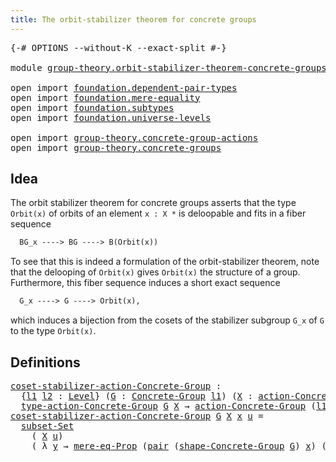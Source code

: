 ```yaml
---
title: The orbit-stabilizer theorem for concrete groups
---
```


<pre class="Agda"><a id="74" class="Symbol">{-#</a> <a id="78" class="Keyword">OPTIONS</a> <a id="86" class="Pragma">--without-K</a> <a id="98" class="Pragma">--exact-split</a> <a id="112" class="Symbol">#-}</a>

<a id="117" class="Keyword">module</a> <a id="124" href="group-theory.orbit-stabilizer-theorem-concrete-groups.html" class="Module">group-theory.orbit-stabilizer-theorem-concrete-groups</a> <a id="178" class="Keyword">where</a>

<a id="185" class="Keyword">open</a> <a id="190" class="Keyword">import</a> <a id="197" href="foundation.dependent-pair-types.html" class="Module">foundation.dependent-pair-types</a>
<a id="229" class="Keyword">open</a> <a id="234" class="Keyword">import</a> <a id="241" href="foundation.mere-equality.html" class="Module">foundation.mere-equality</a>
<a id="266" class="Keyword">open</a> <a id="271" class="Keyword">import</a> <a id="278" href="foundation.subtypes.html" class="Module">foundation.subtypes</a>
<a id="298" class="Keyword">open</a> <a id="303" class="Keyword">import</a> <a id="310" href="foundation.universe-levels.html" class="Module">foundation.universe-levels</a>

<a id="338" class="Keyword">open</a> <a id="343" class="Keyword">import</a> <a id="350" href="group-theory.concrete-group-actions.html" class="Module">group-theory.concrete-group-actions</a>
<a id="386" class="Keyword">open</a> <a id="391" class="Keyword">import</a> <a id="398" href="group-theory.concrete-groups.html" class="Module">group-theory.concrete-groups</a>
</pre>
## Idea

The orbit stabilizer theorem for concrete groups asserts that the type `Orbit(x)` of orbits of an element `x : X *` is deloopable and fits in a fiber sequence

```md
  BG_x ----> BG ----> B(Orbit(x))
```

To see that this is indeed a formulation of the orbit-stabilizer theorem, note that the delooping of `Orbit(x)` gives `Orbit(x)` the structure of a group. Furthermore, this fiber sequence induces a short exact sequence

```md
  G_x ----> G ----> Orbit(x),
```

which induces a bijection from the cosets of the stabilizer subgroup `G_x` of `G` to the type `Orbit(x)`.

## Definitions

<pre class="Agda"><a id="coset-stabilizer-action-Concrete-Group"></a><a id="1038" href="group-theory.orbit-stabilizer-theorem-concrete-groups.html#1038" class="Function">coset-stabilizer-action-Concrete-Group</a> <a id="1077" class="Symbol">:</a>
  <a id="1081" class="Symbol">{</a><a id="1082" href="group-theory.orbit-stabilizer-theorem-concrete-groups.html#1082" class="Bound">l1</a> <a id="1085" href="group-theory.orbit-stabilizer-theorem-concrete-groups.html#1085" class="Bound">l2</a> <a id="1088" class="Symbol">:</a> <a id="1090" href="Agda.Primitive.html#597" class="Postulate">Level</a><a id="1095" class="Symbol">}</a> <a id="1097" class="Symbol">(</a><a id="1098" href="group-theory.orbit-stabilizer-theorem-concrete-groups.html#1098" class="Bound">G</a> <a id="1100" class="Symbol">:</a> <a id="1102" href="group-theory.concrete-groups.html#2024" class="Function">Concrete-Group</a> <a id="1117" href="group-theory.orbit-stabilizer-theorem-concrete-groups.html#1082" class="Bound">l1</a><a id="1119" class="Symbol">)</a> <a id="1121" class="Symbol">(</a><a id="1122" href="group-theory.orbit-stabilizer-theorem-concrete-groups.html#1122" class="Bound">X</a> <a id="1124" class="Symbol">:</a> <a id="1126" href="group-theory.concrete-group-actions.html#807" class="Function">action-Concrete-Group</a> <a id="1148" href="group-theory.orbit-stabilizer-theorem-concrete-groups.html#1085" class="Bound">l2</a> <a id="1151" href="group-theory.orbit-stabilizer-theorem-concrete-groups.html#1098" class="Bound">G</a><a id="1152" class="Symbol">)</a> <a id="1154" class="Symbol">→</a>
  <a id="1158" href="group-theory.concrete-group-actions.html#1115" class="Function">type-action-Concrete-Group</a> <a id="1185" href="group-theory.orbit-stabilizer-theorem-concrete-groups.html#1098" class="Bound">G</a> <a id="1187" href="group-theory.orbit-stabilizer-theorem-concrete-groups.html#1122" class="Bound">X</a> <a id="1189" class="Symbol">→</a> <a id="1191" href="group-theory.concrete-group-actions.html#807" class="Function">action-Concrete-Group</a> <a id="1213" class="Symbol">(</a><a id="1214" href="group-theory.orbit-stabilizer-theorem-concrete-groups.html#1082" class="Bound">l1</a> <a id="1217" href="Agda.Primitive.html#810" class="Primitive Operator">⊔</a> <a id="1219" href="group-theory.orbit-stabilizer-theorem-concrete-groups.html#1085" class="Bound">l2</a><a id="1221" class="Symbol">)</a> <a id="1223" href="group-theory.orbit-stabilizer-theorem-concrete-groups.html#1098" class="Bound">G</a>
<a id="1225" href="group-theory.orbit-stabilizer-theorem-concrete-groups.html#1038" class="Function">coset-stabilizer-action-Concrete-Group</a> <a id="1264" href="group-theory.orbit-stabilizer-theorem-concrete-groups.html#1264" class="Bound">G</a> <a id="1266" href="group-theory.orbit-stabilizer-theorem-concrete-groups.html#1266" class="Bound">X</a> <a id="1268" href="group-theory.orbit-stabilizer-theorem-concrete-groups.html#1268" class="Bound">x</a> <a id="1270" href="group-theory.orbit-stabilizer-theorem-concrete-groups.html#1270" class="Bound">u</a> <a id="1272" class="Symbol">=</a>
  <a id="1276" href="foundation-core.subtypes.html#5615" class="Function">subset-Set</a>
    <a id="1291" class="Symbol">(</a> <a id="1293" href="group-theory.orbit-stabilizer-theorem-concrete-groups.html#1266" class="Bound">X</a> <a id="1295" href="group-theory.orbit-stabilizer-theorem-concrete-groups.html#1270" class="Bound">u</a><a id="1296" class="Symbol">)</a>
    <a id="1302" class="Symbol">(</a> <a id="1304" class="Symbol">λ</a> <a id="1306" href="group-theory.orbit-stabilizer-theorem-concrete-groups.html#1306" class="Bound">y</a> <a id="1308" class="Symbol">→</a> <a id="1310" href="foundation.mere-equality.html#1010" class="Function">mere-eq-Prop</a> <a id="1323" class="Symbol">(</a><a id="1324" href="foundation-core.dependent-pair-types.html#588" class="InductiveConstructor">pair</a> <a id="1329" class="Symbol">(</a><a id="1330" href="group-theory.concrete-groups.html#2555" class="Function">shape-Concrete-Group</a> <a id="1351" href="group-theory.orbit-stabilizer-theorem-concrete-groups.html#1264" class="Bound">G</a><a id="1352" class="Symbol">)</a> <a id="1354" href="group-theory.orbit-stabilizer-theorem-concrete-groups.html#1268" class="Bound">x</a><a id="1355" class="Symbol">)</a> <a id="1357" class="Symbol">(</a><a id="1358" href="foundation-core.dependent-pair-types.html#588" class="InductiveConstructor">pair</a> <a id="1363" href="group-theory.orbit-stabilizer-theorem-concrete-groups.html#1270" class="Bound">u</a> <a id="1365" href="group-theory.orbit-stabilizer-theorem-concrete-groups.html#1306" class="Bound">y</a><a id="1366" class="Symbol">))</a>
</pre>